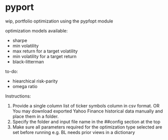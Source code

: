 # pyport
wip, portfolio optimization using the pypfopt module

optimization models available:
* sharpe
* min volatility
* max return for a target volatility
* min volatility for a target return
* black-litterman

to-do:
* hiearchical risk-parity
* omega ratio

Instructions:
1. Provide a single column list of ticker symbols column in csv format. 
OR You may download exported Yahoo Finance historical data manually and place them in a folder.
2. Specify the folder and input file name in the ##config section at the top
3. Make sure all parameters required for the optimization type selected are set before running e.g. BL needs prior views in a dictionary